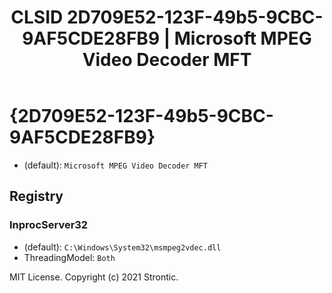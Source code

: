 ﻿---
title: "CLSID 2D709E52-123F-49b5-9CBC-9AF5CDE28FB9 | Microsoft MPEG Video Decoder MFT"
excerpt: What is COM-Object CLSID 2D709E52-123F-49b5-9CBC-9AF5CDE28FB9?
---

# {2D709E52-123F-49b5-9CBC-9AF5CDE28FB9}

* (default): `Microsoft MPEG Video Decoder MFT`

## Registry


### InprocServer32

* (default): `C:\Windows\System32\msmpeg2vdec.dll`
* ThreadingModel: `Both`

MIT License. Copyright (c) 2021 Strontic.


